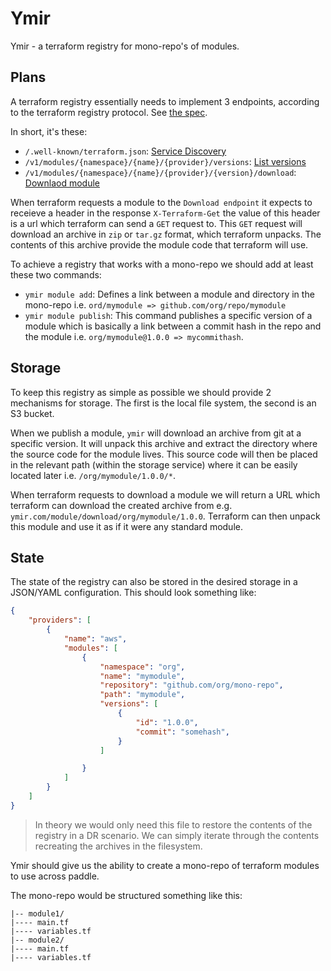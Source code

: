 # Ymir

Ymir - a terraform registry for mono-repo's of modules.

## Plans

A terraform registry essentially needs to implement 3 endpoints, according to the terraform registry protocol. See [the spec](https://www.terraform.io/docs/internals/module-registry-protocol.html). 

In short, it's these:
- `/.well-known/terraform.json`: [Service Discovery](https://www.terraform.io/docs/internals/module-registry-protocol.html#service-discovery)
- `/v1/modules/{namespace}/{name}/{provider}/versions`: [List versions](https://www.terraform.io/docs/internals/module-registry-protocol.html#list-available-versions-for-a-specific-module)
- `/v1/modules/{namespace}/{name}/{provider}/{version}/download`: [Downlaod module](https://www.terraform.io/docs/internals/module-registry-protocol.html#download-source-code-for-a-specific-module-version)

When terraform requests a module to the `Download endpoint` it expects to receieve a header in the response `X-Terraform-Get` the value of this header is a url which terraform can send a `GET` request to. This `GET` request will download an archive in `zip` or `tar.gz` format, which terraform unpacks. The contents of this archive provide the module code that terraform will use.

To achieve a registry that works with a mono-repo we should add at least these two commands:

- `ymir module add`: Defines a link between a module and directory in the mono-repo i.e.  `ord/mymodule => github.com/org/repo/mymodule`
- `ymir module publish`: This command publishes a specific version of a module which is basically a link between a commit hash in the repo and the module i.e. `org/mymodule@1.0.0 => mycommithash`.

## Storage 

To keep this registry as simple as possible we should provide 2 mechanisms for storage. The first is the local file system, the second is an S3 bucket.

When we publish a module, `ymir` will download an archive from git at a specific version. It will unpack this archive and extract the directory where the source code for the module lives. This source code will then be placed in the relevant path (within the storage service) where it can be easily located later i.e. `/org/mymodule/1.0.0/*`. 

When terraform requests to download a module we will return a URL which terraform can download the created archive from e.g. `ymir.com/module/download/org/mymodule/1.0.0`. Terraform can then unpack this module and use it as if it were any standard module.

## State 

The state of the registry can also be stored in the desired storage in a JSON/YAML configuration. This should look something like:

```json
{
    "providers": [
        {
            "name": "aws",
            "modules": [
                {
                    "namespace": "org",
                    "name": "mymodule",
                    "repository": "github.com/org/mono-repo",
                    "path": "mymodule",
                    "versions": [
                        {
                            "id": "1.0.0",
                            "commit": "somehash",
                        }
                    ]

                }
            ]
        }
    ]
}
```

> In theory we would only need this file to restore the contents of the registry in a DR scenario. We can simply iterate through the contents recreating the archives in the filesystem.

Ymir should give us the ability to create a mono-repo of terraform modules to use across paddle. 

The mono-repo would be structured something like this:

```
|-- module1/
|---- main.tf
|---- variables.tf
|-- module2/
|---- main.tf
|---- variables.tf
```

